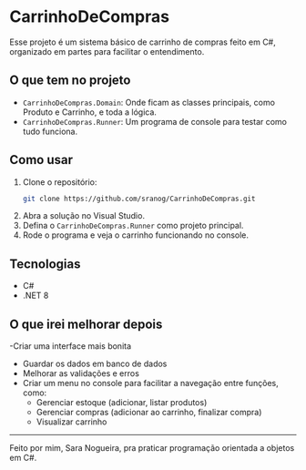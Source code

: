 # CarrinhoDeCompras

Esse projeto é um sistema básico de carrinho de compras feito em C#, organizado em partes para facilitar o entendimento.

## O que tem no projeto

- `CarrinhoDeCompras.Domain`: Onde ficam as classes principais, como Produto e Carrinho, e toda a lógica.
- `CarrinhoDeCompras.Runner`: Um programa de console para testar como tudo funciona.

## Como usar

1. Clone o repositório:
   ```bash
   git clone https://github.com/sranog/CarrinhoDeCompras.git
   ```
2. Abra a solução no Visual Studio.
3. Defina o `CarrinhoDeCompras.Runner` como projeto principal.
4. Rode o programa e veja o carrinho funcionando no console.

## Tecnologias

- C#
- .NET 8

## O que irei melhorar depois

-Criar uma interface mais bonita
- Guardar os dados em banco de dados
- Melhorar as validações e erros
- Criar um menu no console para facilitar a navegação entre funções, como:
  - Gerenciar estoque (adicionar, listar produtos)
  - Gerenciar compras (adicionar ao carrinho, finalizar compra)
  - Visualizar carrinho


---

Feito por mim, Sara Nogueira, pra praticar programação orientada a objetos em C#.
